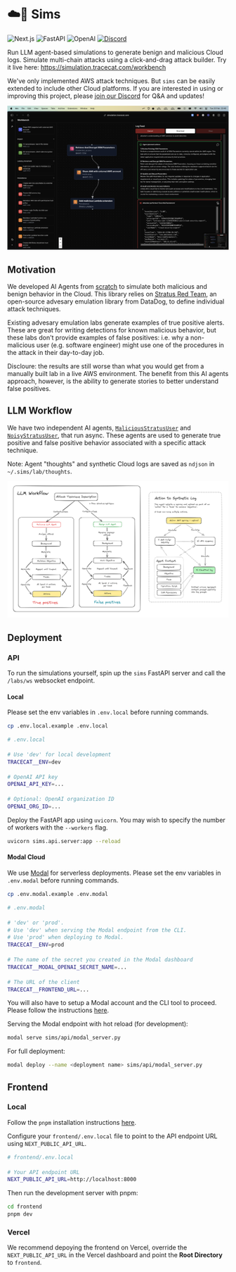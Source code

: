 # ☁️🤖 Sims

![Next.js](https://img.shields.io/badge/next.js-%23000000.svg?style=for-the-badge&logo=next.js&logoColor=white)
![FastAPI](https://img.shields.io/badge/FastAPI-005571?style=for-the-badge&logo=fastapi)
![OpenAI](https://img.shields.io/badge/OpenAI-412991?style=for-the-badge&logo=openai&logoColor=white)
[![Discord](https://img.shields.io/discord/1212548097624903681.svg?style=for-the-badge&logo=discord&logoColor=white)](https://discord.gg/WbEXhn6Sfx)

Run LLM agent-based simulations to generate benign and malicious Cloud logs.
Simulate multi-chain attacks using a click-and-drag attack builder.
Try it live here: https://simulation.tracecat.com/workbench

We've only implemented AWS attack techniques. But `sims` can be easily extended to include other Cloud platforms.
If you are interested in using or improving this project, please [join our Discord](https://discord.gg/WbEXhn6Sfx) for Q&A and updates!

![Screenshot](media/screenshot.png)

## Motivation

We developed AI Agents from [scratch](sims/agents.py) to simulate both malicious and benign behavior in the Cloud.
This library relies on [Stratus Red Team](https://github.com/DataDog/stratus-red-team), an open-source advesary emulation library from DataDog, to define individual attack techniques.

Existing advesary emulation labs generate examples of true positive alerts. These are great for writing detections for known malicious behavior, but these labs don't provide examples of false positives: i.e. why a non-malicious user (e.g. software engineer) might use one of the procedures in the attack in their day-to-day job.


Discloure: the results are still worse than what you would get from a manually built lab in a live AWS environment.
The benefit from this AI agents approach, however, is the ability to generate stories to better understand false positives.

## LLM Workflow

We have two independent AI agents, [`MaliciousStratusUser`](sims/attack/attacker.py) and [`NoisyStratusUser`](sims/attack/noise.py), that run async.
These agents are used to generate true positive and false positive behavior associated with a specific attack technique.

Note: Agent "thoughts" and synthetic Cloud logs are saved as `ndjson` in `~/.sims/lab/thoughts`.

![LLM Workflow](media/diagram.png)

## Deployment

### API

To run the simulations yourself, spin up the `sims` FastAPI server and call the `/labs/ws` websocket endpoint.

#### Local

Please set the env variables in `.env.local` before running commands.

```bash
cp .env.local.example .env.local
```

```bash
# .env.local

# Use 'dev' for local development
TRACECAT__ENV=dev

# OpenAI API key
OPENAI_API_KEY=...

# Optional: OpenAI organization ID
OPENAI_ORG_ID=...
```

Deploy the FastAPI app using `uvicorn`. You may wish to specify the number of workers with the `--workers` flag.

```bash
uvicorn sims.api.server:app --reload
```

#### Modal Cloud

We use [Modal](https://modal.com) for serverless deployments.
Please set the env variables in `.env.modal` before running commands.

```bash
cp .env.modal.example .env.modal
```

```bash
# .env.modal

# 'dev' or 'prod'.
# Use 'dev' when serving the Modal endpoint from the CLI.
# Use 'prod' when deploying to Modal.
TRACECAT__ENV=prod

# The name of the secret you created in the Modal dashboard
TRACECAT__MODAL_OPENAI_SECRET_NAME=...

# The URL of the client
TRACECAT__FRONTEND_URL=...
```

You will also have to setup a Modal account and the CLI tool to proceed. Please follow the instructions [here](https://modal.com/docs/guide).

Serving the Modal endpoint with hot reload (for development):

```bash
modal serve sims/api/modal_server.py
```

For full deployment:

```bash
modal deploy --name <deployment name> sims/api/modal_server.py
```

## Frontend

### Local

Follow the `pnpm` installation instructions [here](https://pnpm.io/installation).

Configure your `frontend/.env.local` file to point to the API endpoint URL using `NEXT_PUBLIC_API_URL`.

```bash
# frontend/.env.local

# Your API endpoint URL
NEXT_PUBLIC_API_URL=http://localhost:8000
```

Then run the development server with pnpm:

```bash
cd frontend
pnpm dev
```

### Vercel

We recommend depoying the frontend on Vercel, override the `NEXT_PUBLIC_API_URL` in the Vercel dashboard and point the **Root Directory** to `frontend`.
